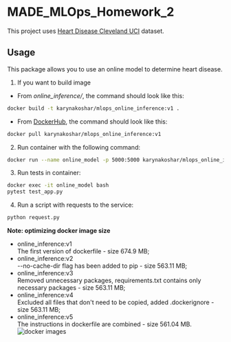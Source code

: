 # MADE_MLOps_Homework_2

This project uses [Heart Disease Cleveland UCI](https://www.kaggle.com/datasets/cherngs/heart-disease-cleveland-uci) dataset.

## Usage
This package allows you to use an online model to determine heart disease.
1. If you want to build image 
- From *online_inference/*, the command should look like this:
```sh
docker build -t karynakoshar/mlops_online_inference:v1 .
```
- From [DockerHub](https://hub.docker.com/repository/docker/karynakoshar/mlops_online_inference), the command should look like this:
```sh
docker pull karynakoshar/mlops_online_inference:v1
```
2. Run container with the following command:
```sh
docker run --name online_model -p 5000:5000 karynakoshar/mlops_online_inference:v1
```
3. Run tests in container:
```sh
docker exec -it online_model bash
pytest test_app.py
```
4. Run a script with requests to the service:
```sh
python request.py
```

**Note: optimizing docker image size**

- online_inference:v1  
The first version of dockerfile - size 674.9 MB;
- online_inference:v2  
--no-cache-dir flag has been added to pip - size 563.11 MB;
- online_inference:v3   
Removed unnecessary packages, requirements.txt contains only necessary packages - size 563.11 MB;
- online_inference:v4   
Excluded all files that don't need to be copied, added .dockerignore - size 563.11 MB;
- online_inference:v5   
The instructions in dockerfile are combined - size 561.04 MB. 
![docker images](https://user-images.githubusercontent.com/98235486/201635464-00838ea2-98ad-49cc-b1ac-8028181f1e3e.jpg)
